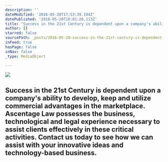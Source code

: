 ```yaml
---
description: ''
dateModified: '2016-05-20T17:53:39.194Z'
datePublished: '2016-05-20T18:01:26.113Z'
title: "Success in the 21st Century is dependent upon a company's ability to develop, keep and utilize commercial advantages in the marketplace. Ascentage Law possesses the business, technological and legal experience necessary to assist clients effectively in these critical activities. Contact us today to see how we can assist with your innovative ideas and technology-based business."
author: []
starred: false
sourcePath: _posts/2016-05-20-success-in-the-21st-century-is-dependent-upon-a-companys-ab.md
inFeed: true
hasPage: false
inNav: false
_type: MediaObject

---
```

<article style=""><img src="https://s3-us-west-2.amazonaws.com/the-grid-img/p/a53f52c8f757103b2a91ab13b2b13fd02ea05e3f.jpg" /><h1>Success in the 21st Century is dependent upon a company's ability to develop, keep and utilize commercial advantages in the marketplace. Ascentage Law possesses the business, technological and legal experience necessary to assist clients effectively in these critical activities. Contact us today to see how we can assist with your innovative ideas and technology-based business.</h1></article>
